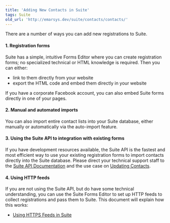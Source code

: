```yaml
---
title: 'Adding New Contacts in Suite'
tags: Suite
old_url: 'http://emarsys.dev/suite/contacts/contacts/'
---
```


There are a number of ways you can add new registrations to Suite.

#### 1. Registration forms

 Suite has a simple, intuitive Forms Editor where you can create registration forms; no specialized technical or HTML knowledge is required. Then you can either:

- link to them directly from your website
- export the HTML code and embed them directly in your website

 If you have a corporate Facebook account, you can also embed Suite forms directly in one of your pages.

#### 2. Manual and automated imports

 You can also import entire contact lists into your Suite database, either manually or automatically via the auto-import feature.

#### 3. Using the Suite API to integration with existing forms

 If you have development resources available, the Suite API is the fastest and most efficient way to use your existing registration forms to import contacts directly into the Suite database. Please direct your technical support staff to the [Suite API Documentation](http://dev.emarsys.com) and the use case on [Updating Contacts](/Getting%20Started/update-contacts.md "API Use Case 5: Keeping contacts up to date").

#### 4. Using HTTP feeds

 If you are not using the Suite API, but do have some technical understanding, you can use the Suite Forms Editor to set up HTTP feeds to collect registrations and pass them to Suite. This document will explain how this works:

- [Using HTTPS Feeds in Suite](/Suite/http-feeds.md "Using HTTPS Feeds in Suite")